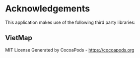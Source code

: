 # Acknowledgements
This application makes use of the following third party libraries:

## VietMap

MIT License
Generated by CocoaPods - https://cocoapods.org
